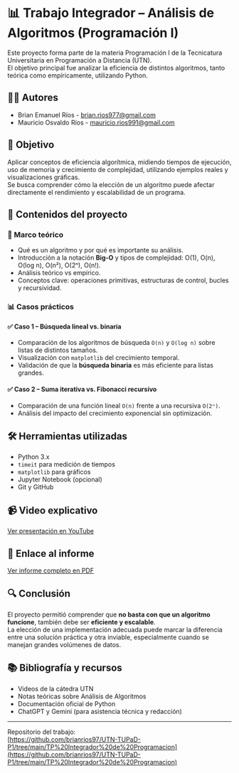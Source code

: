 # 📊 Trabajo Integrador – Análisis de Algoritmos (Programación I)

Este proyecto forma parte de la materia Programación I de la Tecnicatura Universitaria en Programación a Distancia (UTN).  
El objetivo principal fue analizar la eficiencia de distintos algoritmos, tanto teórica como empíricamente, utilizando Python.

## 👨‍💻 Autores
- Brian Emanuel Ríos - brian.rios977@gmail.com  
- Mauricio Osvaldo Ríos - mauricio.rios991@gmail.com

## 🎯 Objetivo
Aplicar conceptos de eficiencia algorítmica, midiendo tiempos de ejecución, uso de memoria y crecimiento de complejidad, utilizando ejemplos reales y visualizaciones gráficas.  
Se busca comprender cómo la elección de un algoritmo puede afectar directamente el rendimiento y escalabilidad de un programa.

## 🧠 Contenidos del proyecto

### 📌 Marco teórico
- Qué es un algoritmo y por qué es importante su análisis.
- Introducción a la notación **Big-O** y tipos de complejidad: O(1), O(n), O(log n), O(n²), O(2ⁿ), O(n!).
- Análisis teórico vs empírico.
- Conceptos clave: operaciones primitivas, estructuras de control, bucles y recursividad.

### 📊 Casos prácticos
#### ✅ Caso 1 – Búsqueda lineal vs. binaria
- Comparación de los algoritmos de búsqueda `O(n)` y `O(log n)` sobre listas de distintos tamaños.
- Visualización con `matplotlib` del crecimiento temporal.
- Validación de que la **búsqueda binaria** es más eficiente para listas grandes.

#### ✅ Caso 2 – Suma iterativa vs. Fibonacci recursivo
- Comparación de una función lineal `O(n)` frente a una recursiva `O(2ⁿ)`.
- Análisis del impacto del crecimiento exponencial sin optimización.

## 🛠️ Herramientas utilizadas
- Python 3.x
- `timeit` para medición de tiempos
- `matplotlib` para gráficos
- Jupyter Notebook (opcional)
- Git y GitHub

## 📹 Video explicativo
[Ver presentación en YouTube](https://youtu.be/_MnDbXsOsEY)

## 📁 Enlace al informe
[Ver informe completo en PDF](https://drive.google.com/file/d/12Lai34bAt4bPUwxmzQcUe2eVZU7WEINC/view?usp=drive_link)

## 🔍 Conclusión
El proyecto permitió comprender que **no basta con que un algoritmo funcione**, también debe ser **eficiente y escalable**.  
La elección de una implementación adecuada puede marcar la diferencia entre una solución práctica y otra inviable, especialmente cuando se manejan grandes volúmenes de datos.

## 📚 Bibliografía y recursos
- Videos de la cátedra UTN
- Notas teóricas sobre Análisis de Algoritmos
- Documentación oficial de Python
- ChatGPT y Gemini (para asistencia técnica y redacción)

---

Repositorio del trabajo:  
[https://github.com/brianrios97/UTN-TUPaD-P1/tree/main/TP%20Integrador%20de%20Programacion](https://github.com/brianrios97/UTN-TUPaD-P1/tree/main/TP%20Integrador%20de%20Programacion)
